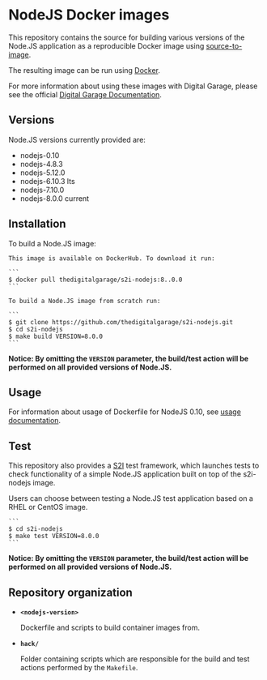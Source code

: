 NodeJS Docker images
====================

This repository contains the source for building various versions of
the Node.JS application as a reproducible Docker image using
[source-to-image](https://github.com/openshift/source-to-image).

The resulting image can be run using [Docker](http://docker.io).

For more information about using these images with Digital Garage, please see the
official [Digital Garage Documentation](http://docs.thedigitalgarage.io/using_images/s2i_images/nodejs.html).


Versions
---------------
Node.JS versions currently provided are:
* nodejs-0.10
* nodejs-4.8.3
* nodejs-5.12.0
* nodejs-6.10.3 lts
* nodejs-7.10.0
* nodejs-8.0.0 current

Installation
---------------
To build a Node.JS image:

    This image is available on DockerHub. To download it run:

    ```
    $ docker pull thedigitalgarage/s2i-nodejs:8..0.0
    ```

    To build a Node.JS image from scratch run:

    ```
    $ git clone https://github.com/thedigitalgarage/s2i-nodejs.git
    $ cd s2i-nodejs
    $ make build VERSION=8.0.0
    ```

**Notice: By omitting the `VERSION` parameter, the build/test action will be performed
on all provided versions of Node.JS.**


Usage
---------------------------------

For information about usage of Dockerfile for NodeJS 0.10,
see [usage documentation](8.x/README.md).


Test
---------------------
This repository also provides a [S2I](https://github.com/openshift/source-to-image) test framework,
which launches tests to check functionality of a simple Node.JS application built on top of the s2i-nodejs image.

Users can choose between testing a Node.JS test application based on a RHEL or CentOS image.

    ```
    $ cd s2i-nodejs
    $ make test VERSION=8.0.0
    ```

**Notice: By omitting the `VERSION` parameter, the build/test action will be performed
on all provided versions of Node.JS.**


Repository organization
------------------------
* **`<nodejs-version>`**

    Dockerfile and scripts to build container images from.

* **`hack/`**

    Folder containing scripts which are responsible for the build and test actions performed by the `Makefile`.

